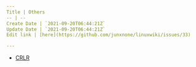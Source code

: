 ```yaml
---
Title | Others
-- | --
Create Date | `2021-09-20T06:44:21Z`
Update Date | `2021-09-20T06:44:21Z`
Edit link | [here](https://github.com/junxnone/linuxwiki/issues/33)

---
```

- [CRLR](./CRLF)
